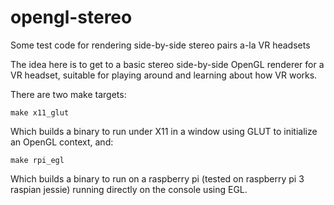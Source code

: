# opengl-stereo
Some test code for rendering side-by-side stereo pairs a-la VR headsets

The idea here is to get to a basic stereo side-by-side OpenGL renderer for a VR headset, suitable for playing around and learning about how VR works.

There are two make targets:

    make x11_glut

Which builds a binary to run under X11 in a window using GLUT to initialize an OpenGL context, and:

    make rpi_egl

Which builds a binary to run on a raspberry pi (tested on raspberry pi 3 raspian jessie) running directly on the console using EGL.
